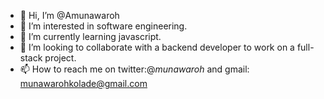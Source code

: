 - 👋 Hi, I’m @Amunawaroh
- 👀 I’m interested in software engineering.
- 🌱 I’m currently learning javascript.
- 💞️ I’m looking to collaborate with a backend developer to work on a full-stack project.
- 📫 How to reach me on twitter:@_munawaroh_ and gmail: munawarohkolade@gmail.com

<!---
Amunawaroh/Amunawaroh is a ✨ special ✨ repository because its `README.md` (this file) appears on your GitHub profile.
You can click the Preview link to take a look at your changes.
--->
